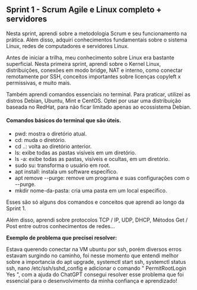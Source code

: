 ##   Sprint 1 - Scrum Agile e Linux completo + servidores

<p>

 Nesta sprint, aprendi sobre a metodologia Scrum e seu funcionamento na prática. Além disso, adquiri conhecimentos fundamentais sobre o sistema Linux, redes de computadores e servidores Linux.
 
  Antes de iniciar a trilha, meu conhecimento sobre Linux era bastante superficial. Nesta primeira sprint, aprendi sobre o Kernel Linux, distribuições, conexões em modo bridge, NAT e interno, como conectar remotamente por SSH, conceitos importantes sobre licenças copyleft x permissivas, e muito mais.

 Também aprendi comandos essenciais no terminal. Para praticar, utilizei as distros Debian, Ubuntu, Mint e CentOS. Optei por usar uma distribuição baseada no RedHat, para não ficar limitado apenas ao ecossistema Debian.


 </p>

 #### Comandos básicos do terminal que são úteis.
- pwd: mostra o diretório atual.
- cd: muda o diretório.
- cd ..: volta ao diretório anterior.
- ls: exibe todas as pastas visíveis em um diretório.
- ls -a: exibe todas as pastas, visíveis e ocultas, em um diretório.
- sudo su: transforma o usuário em root.
- apt install: instala um software específico.
- apt remove --purge: remove um programa e suas configurações com o --purge.
- mkdir nome-da-pasta: cria uma pasta em um local específico.
  
Esses são só alguns dos comandos e conceitos que aprendi ao longo da Sprint 1.

Além disso, aprendi sobre protocolos TCP / IP, UDP, DHCP, Métodos Get / Post entre outros conhecimentos de redes...

<b>Exemplo de problema que precisei resolver:</b>

Estava querendo conectar na VM ubuntu por ssh, porém diversos erros estavam surgindo no caminho, foi nesse momento que entendi melhor sobre a importancia do apt upgrade, systemctl start ssh, systemctl status ssh, nano /etc/ssh/sshd_config e adicionar o comando " PermitRootLogin Yes ", com a ajuda do ChatGPT consegui resolver esse problema que foi essencial para o desenvolvimento da minha confiança e aprendizado!
